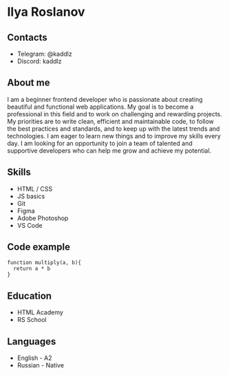 # **Ilya Roslanov**

## Contacts

* Telegram: @kaddlz
* Discord: kaddlz

## About me

I am a beginner frontend developer who is passionate about creating beautiful and functional web applications. My goal is to become a professional in this field and to work on challenging and rewarding projects. My priorities are to write clean, efficient and maintainable code, to follow the best practices and standards, and to keep up with the latest trends and technologies. I am eager to learn new things and to improve my skills every day. I am looking for an opportunity to join a team of talented and supportive developers who can help me grow and achieve my potential.

## Skills

* HTML / CSS
* JS basics
* Git
* Figma
* Adobe Photoshop
* VS Code

## Code example 

```
function multiply(a, b){
  return a * b
}
```

## Education

* HTML Academy
* RS School

## Languages

* English - A2
* Russian - Native